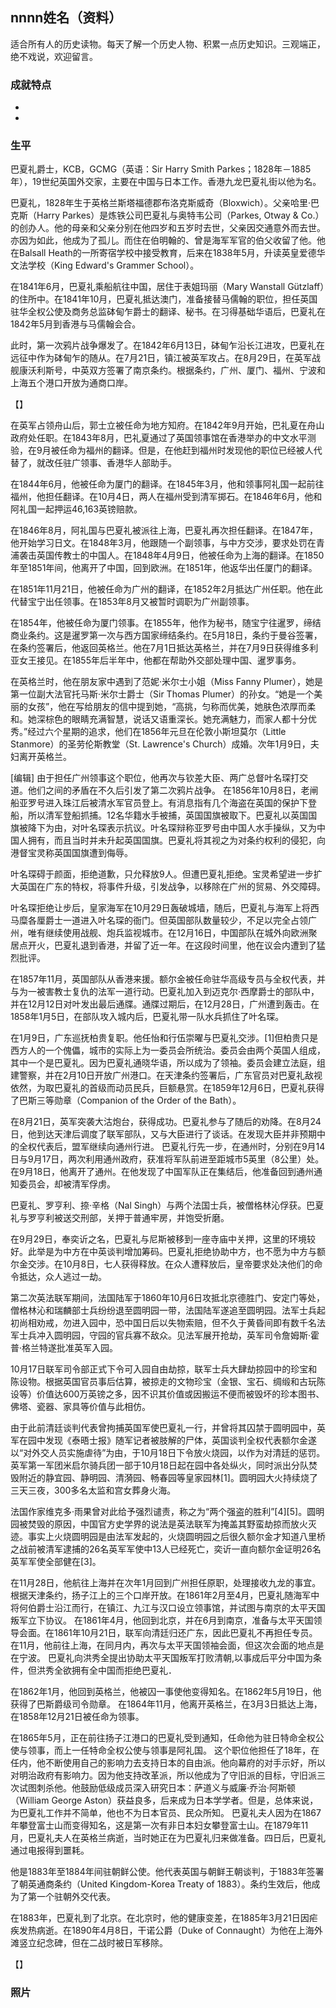 ## nnnn姓名（资料）

适合所有人的历史读物。每天了解一个历史人物、积累一点历史知识。三观端正，绝不戏说，欢迎留言。  

### 成就特点

- ​
- ​


### 生平

巴夏礼爵士，KCB，GCMG（英语：Sir Harry Smith Parkes；1828年－1885年），19世纪英国外交家，主要在中国与日本工作。香港九龙巴夏礼街以他为名。



巴夏礼，1828年生于英格兰斯塔福德郡布洛克斯威奇（Bloxwich）。父亲哈里·巴克斯（Harry Parkes）是炼铁公司巴夏礼与奥特韦公司（Parkes, Otway & Co.）的创办人。他的母亲和父亲分别在他四岁和五岁时去世，父亲因交通意外而去世。亦因为如此，他成为了孤儿。而住在伯明翰的、曾是海军军官的伯父收留了他。他在Balsall Heath的一所寄宿学校中接受教育，后来在1838年5月，升读英皇爱德华文法学校（King Edward's Grammer School）。



在1841年6月，巴夏礼乘船航往中国，居住于表姐玛丽（Mary Wanstall Gützlaff）的住所中。在1841年10月，巴夏礼抵达澳门，准备接替马儒翰的职位，担任英国驻华全权公使及商务总监砵甸乍爵士的翻译、秘书。在习得基础华语后，巴夏礼在1842年5月到香港与马儒翰会合。

此时，第一次鸦片战争爆发了。在1842年6月13日，砵甸乍沿长江进攻，巴夏礼在远征中作为砵甸乍的随从。在7月21日，镇江被英军攻占。在8月29日，在英军战舰康沃利斯号，中英双方签署了南京条约。根据条约，广州、厦门、福州、宁波和上海五个港口开放为通商口岸。

【】

在英军占领舟山后，郭士立被任命为地方知府。在1842年9月开始，巴礼夏在舟山政府处任职。在1843年8月，巴礼夏通过了英国领事馆在香港举办的中文水平测验，在9月被任命为福州的翻译。但是，在他赶到福州时发现他的职位已经被人代替了，就改任驻广领事、香港华人部助手。

在1844年6月，他被任命为厦门的翻译。在1845年3月，他和领事阿礼国一起前往福州，他担任翻译。在10月4日，两人在福州受到清军掷石。在1846年6月，他和阿礼国一起押运46,163英镑赔款。

在1846年8月，阿礼国与巴夏礼被派往上海，巴夏礼再次担任翻译。在1847年，他开始学习日文。在1848年3月，他跟随一个副领事，与中方交涉，要求处罚在青浦袭击英国传教士的中国人。在1848年4月9日，他被任命为上海的翻译。在1850年至1851年间，他离开了中国，回到欧洲。在1851年，他返华出任厦门的翻译。

在1851年11月21日，他被任命为广州的翻译，在1852年2月抵达广州任职。他在此代替宝宁出任领事。在1853年8月又被暂时调职为广州副领事。

在1854年，他被任命为厦门领事。在1855年，他作为秘书，随宝宁往暹罗，缔结商业条约。这是暹罗第一次与西方国家缔结条约。在5月18日，条约于曼谷签署，在条约签署后，他返回英格兰。他在7月1日抵达英格兰，并在7月9日获得维多利亚女王接见。在1855年后半年中，他都在帮助外交部处理中国、暹罗事务。

在英格兰时，他在朋友家中遇到了范妮·米尔士小姐（Miss Fanny Plumer），她是第一位副大法官托马斯·米尔士爵士（Sir Thomas Plumer）的孙女。“她是一个美丽的女孩”，他在写给朋友的信中提到她，“高挑，匀称而优美，她肤色浓厚而柔和。她深棕色的眼睛充满智慧，说话又语重深长。她充满魅力，而家人都十分优秀。”经过六个星期的追求，他们在1856年元旦在伦敦小斯坦莫尔（Little Stanmore）的圣劳伦斯教堂（St. Lawrence's Church）成婚。次年1月9日，夫妇离开英格兰。



[编辑]
由于担任广州领事这个职位，他再次与钦差大臣、两广总督叶名琛打交道。他们之间的矛盾在不久后引发了第二次鸦片战争。
在1856年10月8日，老闸船亚罗号进入珠江后被清水军官员登上。有消息指有几个海盗在英国的保护下登船，所以清军登船抓捕。12名华籍水手被捕，英国国旗被取下。巴夏礼以英国国旗被降下为由，对叶名琛表示抗议。叶名琛辩称亚罗号由中国人水手操纵，又为中国人拥有，而且当时并未升起英国国旗。巴夏礼将其视之为对条约权利的侵犯，向港督宝灵称英国国旗遭到侮辱。

叶名琛碍于颜面，拒绝道歉，只允释放9人。但遭巴夏礼拒绝。宝灵希望进一步扩大英国在广东的特权，将事件升级，引发战争，以移除在广州的贸易、外交障碍。

叶名琛拒绝让步后，皇家海军在10月29日轰破城墙，随后，巴夏礼与海军上将西马糜各厘爵士一道进入叶名琛的衙门。但英国部队数量较少，不足以完全占领广州，唯有继续使用战舰、炮兵监视城市。在12月16日，中国部队在城外向欧洲聚居点开火，巴夏礼退到香港，并留了近一年。在这段时间里，他在议会内遭到了猛烈批评。



在1857年11月，英国部队从香港来援。额尔金被任命驻华高级专员与全权代表，并与为一被害教士复仇的法军一道行动。巴夏礼加入到迈克尔·西摩爵士的部队中，并在12月12日对叶发出最后通牒。通牒过期后，在12月28日，广州遭到轰击。在1858年1月5日，在部队攻入城内后，巴夏礼带一队水兵抓住了叶名琛。

在1月9日，广东巡抚柏贵复职。他任怡和行伍崇曜与巴夏礼交涉。[1]但柏贵只是西方人的一个傀儡，城市的实际上为一委员会所统治。委员会由两个英国人组成，其中一个是巴夏礼。因为巴夏礼通晓华语，所以成为了领袖。委员会建立法庭，组建警察，并在2月10日开放广州港口。在天津条约签署后，广东官员对巴夏礼敌视依然，为取巴夏礼的首级而动员民兵，巨额悬赏。在1859年12月6日，巴夏礼获得了巴斯三等勋章（Companion of the Order of the Bath）。

在8月21日，英军突袭大沽炮台，获得成功。巴夏礼参与了随后的劝降。在8月24日，他到达天津后调度了联军部队，又与大臣进行了谈话。在发现大臣并非预期中的全权代表后，盟军继续向通州行进。
巴夏礼行先一步，在通州时，分别在9月14日与9月17日，两次利用通州政府，获准将军队前进至距城市5英里（8公里）处。在9月18日，他离开了通州。在他发现了中国军队正在集结后，他准备回到通州通知委员会，却被清军俘虏。



巴夏礼、罗亨利、捺·辛格（Nal Singh）与两个法国士兵，被僧格林沁俘获。巴夏礼与罗亨利被送交刑部，关押于普通牢房，并饱受折磨。

在9月29日，奉奕䜣之名，巴夏礼与尼斯被移到一座寺庙中关押，这里的环境较好。此举是为中方在中英谈判增加筹码。巴夏礼拒绝协助中方，也不愿为中方与额尔金交涉。在10月8日，七人获得释放。在众人遭释放后，皇帝要求处决他们的命令抵达，众人逃过一劫。



第二次英法联军期间，法国陆军于1860年10月6日攻抵北京德胜门、安定门等处，僧格林沁和瑞麟部士兵纷纷退至圆明园一带，法国陆军遂追至圆明园。法军士兵起初尚相劝戒，勿进入园中，恐中国日后以失物索赔，但不久于黄昏间即有数千名法军士兵冲入圆明园，守园的官兵寡不敌众。见法军展开抢劫，英军司令詹姆斯·霍普·格兰特遂批准英军入园。

10月17日联军司令部正式下令可入园自由劫掠，联军士兵大肆劫掠园中的珍宝和陈设物。根据英国官员事后估算，被掠走的文物珍宝（金银、宝石、绸缎和古玩陈设等）价值达600万英镑之多，因不识其价值或因搬运不便而被毁坏的珍本图书、佛塔、瓷器、家具等价值与此相仿。

由于此前清廷谈判代表曾拘捕英国军使巴夏礼一行，并曾将其囚禁于圆明园中，英军在园中发现《泰晤士报》随军记者被肢解的尸体，英国谈判全权代表额尔金遂以“对外交人员实施虐待”为由，于10月18日下令放火烧园，以作为对清廷的惩罚。英军第一军团米启尔骑兵团一部于10月18日起在园中各处纵火，同时派出分队焚毁附近的静宜园、静明园、清漪园、畅春园等皇家园林[1]。圆明园大火持续烧了三天三夜，300多名太监和宫女葬身火海。

法国作家维克多·雨果曾对此给予强烈谴责，称之为“两个强盗的胜利”[4][5]。圆明园被焚毁的原因，中国官方史学界的说法是英法联军为掩盖其野蛮劫掠而放火灭迹。事实上火烧圆明园是由法军发起的，火烧圆明园之后很久额尔金才知道八里桥之战前被清军逮捕的26名英军军使中13人已经死亡，奕䜣一直向额尔金证明26名英军军使全部健在[3]。

在11月28日，他航往上海并在次年1月回到广州担任原职，处理接收九龙的事宜。根据天津条约，扬子江上的三个口岸开放。在1861年2月至4月，巴夏礼随海军中将何伯爵士沿江而行，在镇江、九江与汉口设立领事馆，并试图与南京的太平天国叛军立下协议。
在1861年4月，他回到北京，并在6月到南京，准备与太平天国领导会面。在1861年10月21日，联军向清廷归还广东，因此巴夏礼不再担任专员。在11月，他前往上海，在同月内，再次与太平天国领袖会面，但这次会面的地点是在宁波。 巴夏礼向洪秀全提出协助太平天国叛军打败清朝,以事成后平分中国为条件，但洪秀全欲拥有全中国而拒绝巴夏礼．

在1862年1月，他回到英格兰，他被囚一事使他变得知名。在1862年5月19日，他获得了巴斯爵级司令勋章。
在1864年11月，他离开英格兰，在3月3日抵达上海，在1858年12月21日被任命为领事。

在1865年5月，正在前往扬子江港口的巴夏礼受到通知，任命他为驻日特命全权公使与领事，而上一任特命全权公使与领事是阿礼国。
这个职位他担任了18年，在任内，他不断使用自己的影响力去支持日本的自由派。他向幕府的对手示好，所以对明治政府有影响力。因为他支持改革派，所以他成为了守旧派的目标，守旧派三次试图刺杀他。他鼓励低级成员深入研究日本：萨道义与威廉·乔治·阿斯顿（William George Aston）获益良多，后来成为日本学学者。但是，总体来说，为巴夏礼工作并不简单，他也不为日本官员、民众所知。
巴夏礼夫人因为在1867年攀登富士山而变得知名，这是第一次有非日本妇女攀登富士山。在1879年11月，巴夏礼夫人在英格兰病逝，当时她正在为巴夏礼归来做准备。四日后，巴夏礼通过电报得到噩耗。

他是1883年至1884年间驻朝鲜公使。他代表英国与朝鲜王朝谈判，于1883年签署了朝英通商条约（United Kingdom-Korea Treaty of 1883）。条约生效后，他成为了第一个驻朝外交代表。

在1883年，巴夏礼到了北京。在北京时，他的健康变差，在1885年3月21日因疟疾发热病逝。在1890年4月8日，干诺公爵（Duke of Connaught）为他在上海外滩竖立纪念碑，但在二战时被日军移除。





【】

### 照片

